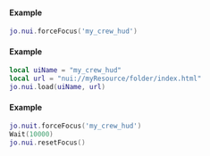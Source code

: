 <!-- #region client|jo.nui.forceFocus -->
#### Example
```lua
jo.nui.forceFocus('my_crew_hud')

```
<!-- #endregion client|jo.nui.forceFocus -->


<!-- #region client|jo.nui.load -->
#### Example
```lua
local uiName = "my_crew_hud"
local url = "nui://myResource/folder/index.html"
jo.nui.load(uiName, url)

```
<!-- #endregion client|jo.nui.load -->


<!-- #region client|jo.nui.resetFocus -->
#### Example
```lua
jo.nuit.forceFocus('my_crew_hud')
Wait(10000)
jo.nui.resetFocus()
```
<!-- #endregion client|jo.nui.resetFocus -->

